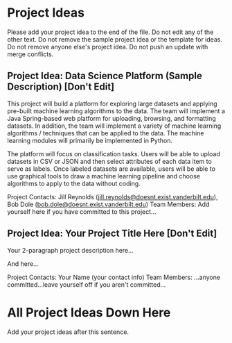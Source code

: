 # Project Ideas

Please add your project idea to the end of the file. Do not edit any of the other text. Do not remove the sample project idea or the template for ideas. Do not remove anyone else's project idea. Do not push an update with merge conflicts.

## Project Idea: Data Science Platform (Sample Description) [Don't Edit]

This project will build a platform for exploring large datasets and applying pre-built machine learning algorithms to the data. The team will implement a Java Spring-based web platform for uploading, browsing, and formatting datasets. In addition, the team will implement a variety of machine learning algorithms / techniques that can be applied to the data. The machine learning modules will primarily be implemented in Python. 

The platform will focus on classification tasks. Users will be able to upload datasets in CSV or JSON and then select attributes of each data item to serve as labels. Once labeled datasets are available, users will be able to use graphical tools to draw a machine learning pipeline and choose algorithms to apply to the data without coding.

Project Contacts: Jill Reynolds (jill.reynolds@doesnt.exist.vanderbilt.edu), Bob Dole (bob.dole@doesnt.exist.vanderbilt.edu)
Team Members: Add yourself here if you have committed to this project...

## Project Idea: Your Project Title Here [Don't Edit]

Your 2-paragraph project description here...

And here...

Project Contacts: Your Name (your contact info)
Team Members: ...anyone committed...leave yourself off if you aren't committed...

# All Project Ideas Down Here

Add your project ideas after this sentence. 
